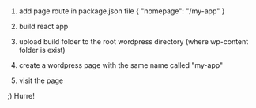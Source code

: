 #

1. add page route in package.json file
   {
   "homepage": "/my-app"
   }

2. build react app
3. upload build folder to the root wordpress directory (where wp-content folder is exist)
4. create a wordpress page with the same name called "my-app"
5. visit the page

;) Hurre!
